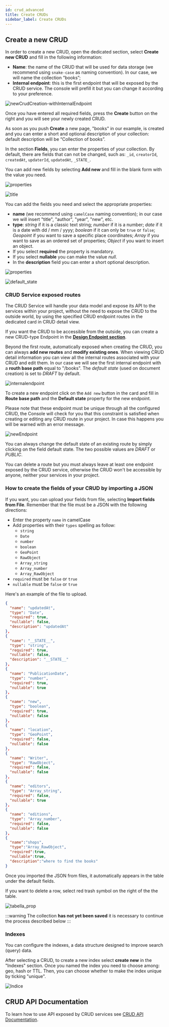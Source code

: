 ```yaml
---
id: crud_advanced
title: Create CRUDs
sidebar_label: Create CRUDs
---
```

## Create a new CRUD

In order to create a new CRUD, open the dedicated section, select **Create new CRUD** and fill in the following information:

* **Name**: the name of the CRUD that will be used for data storage (we recommend using `snake-case` as naming convention). In our case, we will name the collection “books”;
* **Internal endpoint**: this is the first endpoint that will be exposed by the CRUD service. The console will prefill it but you can change it according to your preference.

![newCrudCreation-withInternalEndpoint](img/newCrudCreation-withInternalEndpoint.PNG)

Once you have entered all required fields, press the **Create** button on the right and you will see your newly created CRUD.

As soon as you push **Create** a new page, "books" in our example, is created and you can enter a short and optional description of your collection: default description will be “Collection of books”.

In the section **Fields**, you can enter the properties of your collection.
By default, there are fields that can not be changed, such as: `_id`, `creatorId`, `createdAt`, `updaterId`, `updatedAt`, `_STATE_`.

You can add new fields by selecting **Add new** and fill in the blank form with the value you need.

![properties](img/properties.PNG)

![title](img/title.PNG)

You can add the fields you need and select the appropriate properties:

* **name** (we recommend using `camelCase` naming convention); in our case we will insert "title", "author", "year", "new", etc.
* **type**: *string* if it is a classic text string; *number* if it is a number; *date* if it is a date with dd / mm / yyyy; *boolean* if it can only be `true` or `false`; *Geopoint* if you want to save a specific place coordinates; *Array* if you want to save as an ordered set of properties; *Object* if you want to insert an object.
* If you select **required** the property is mandatory.
* If you select **nullable** you can make the value *null*.
* In the **description** field you can enter a short optional description.

![properties](img/properties.PNG)

![default_state](img/default_state.png)

### CRUD Service exposed routes

The CRUD Service will handle your data model and expose its API to the services within your project, without the need to expose the CRUD to the outside world, by using the specified CRUD endpoint routes in the dedicated card in CRUD detail view.

If you want the CRUD to be accessible from the outside, you can create a new CRUD-type Endpoint in the [**Design Endpoint section**](./endpoints).

Beyond the first route, automatically exposed when creating the CRUD, you can always **add new routes** and **modify existing ones**.
When viewing CRUD detail information you can view all the internal routes associated with your CRUD and edit them.
In our case we will see the first internal endpoint with a **routh base path** equal to "/books". The _default state_ (used on document creation) is set to _DRAFT_ by default.

![internalendpoint](img/internalendpoint.PNG)

To create a new endpoint click on the `Add new` button in the card and fill in **Route base path** and the **Default state** property for the new endpoint.

Please note that these endpoint must be unique through all the configured CRUD, the Console will check for you that this constraint is satisfied when creating or editing any CRUD route in your project. In case this happens you will be warned with an error message.

![newEndpoint](img/newEndpoint.PNG)

You can always change the default state of an existing route by simply clicking on the field default state. The two possible values are _DRAFT_ or _PUBLIC_.

You can delete a route but you must always leave at least one endpoint exposed by the CRUD service, otherwise the CRUD won't be accessible by anyone, neither your services in your project.

### How to create the fields of your CRUD by importing a JSON

If you want, you can upload your fields from file, selecting **Import fields from File**.
Remember that the file must be a JSON with the following directions:

* Enter the property `name` in camelCase
* Add properties with their `types` spelling as follow:
  * `string`
  * `Date`
  * `number`
  * `boolean`
  * `GeoPoint`
  * `RawObject`
  * `Array_string`
  * `Array_number`
  * `Array_RawObject`
* `required` must be `false` or `true`
* `nullable` must be `false` or `true`

Here's an example of the file to upload.

```json
{
  "name": "updatedAt",
  "type": "Date",
  "required": true,
  "nullable": false,
  "description": "updatedAt"
},
{
  "name": "__STATE__",
  "type": "string",
  "required": true,
  "nullable": false,
  "description": "__STATE__"
},
{
  "name": "PublicationDate",
  "type": "number",
  "required": true,
  "nullable": true
},
{
  "name": "new",
  "type": "boolean",
  "required": true,
  "nullable": false
},
{
  "name": "location",
  "type": "GeoPoint",
  "required": false,
  "nullable": false
},
{
  "name": "Writer",
  "type": "RawObject",
  "required": false,
  "nullable": false
},
{
  "name": "editors",
  "type": "Array_string",
  "required": false,
  "nullable": true
},
{
  "name": "editions",
  "type": "Array_number",
  "required": false,
  "nullable": false
},
{
  "name":"shops",
  "type":"Array_RawObject",
  "required":true,
  "nullable":true,
  "description":"where to find the books"
}
```

Once you imported the JSON from files, it automatically appears in the table under the default fields.

If you want to delete a row, select red trash symbol on the right of the the table.

![tabella_prop](img/tabella-cestino.png)

:::warning
The collection **has not yet been saved** it is necessary to continue the process described below
:::

### Indexes

You can configure the indexes, a data structure designed to improve search (query) data.

After selecting a CRUD, to create a new index select **create new** in the "Indexes" section.
Once you named the index you need to choose among: geo, hash or TTL. Then, you can choose whether to make the index unique by ticking "unique".

![Indice](img/indexes.png)

## CRUD API Documentation

To learn how to use API exposed by CRUD services see [CRUD API Documentation](../../../runtime_suite/crud-service/).
